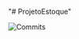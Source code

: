 "# ProjetoEstoque" 

![Commits](https://img.shields.io/github/commit-activity/m/KauaRodrigo/ProjetoEstoque)

